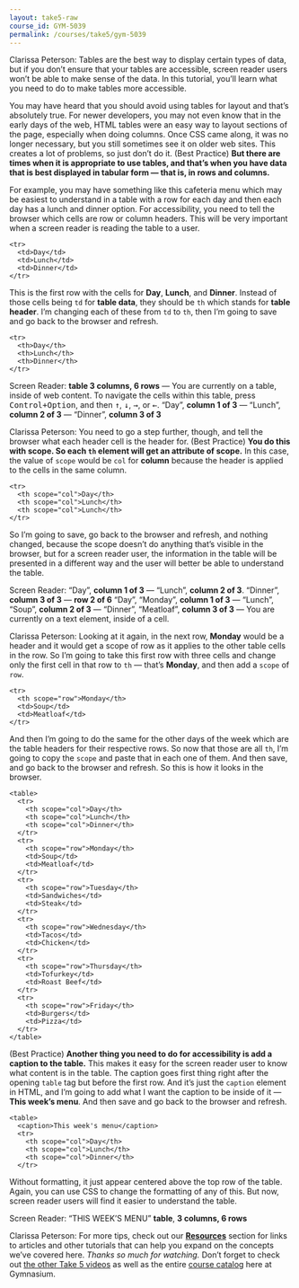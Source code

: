 ```yaml
---
layout: take5-raw
course_id: GYM-5039
permalink: /courses/take5/gym-5039
---
```


Clarissa Peterson: Tables are the best way to display certain types of data, but if you don’t ensure that your tables are accessible, screen reader users won’t be able to make sense of the data. In this tutorial, you’ll learn what you need to do to make tables more accessible.

You may have heard that you should avoid using tables for layout and that’s absolutely true. For newer developers, you may not even know that in the early days of the web, HTML tables were an easy way to layout sections of the page, especially when doing columns. Once CSS came along, it was no longer necessary, but you still sometimes see it on older web sites. This creates a lot of problems, so just don’t do it. (Best Practice) **But there are times when it is appropriate to use tables, and that’s when you have data that is best displayed in tabular form — that is, in rows and columns.**

For example, you may have something like this cafeteria menu which may be easiest to understand in a table with a row for each day and then each day has a lunch and dinner option. For accessibility, you need to tell the browser which cells are row or column headers. This will be very important when a screen reader is reading the table to a user.

```markup
<tr>
  <td>Day</td>
  <td>Lunch</td>
  <td>Dinner</td>
</tr>
```

This is the first row with the cells for **Day**, **Lunch**, and **Dinner**. Instead of those cells being `td` for **table data**, they should be `th` which stands for **table header**. I’m changing each of these from `td` to `th`, then I’m going to save and go back to the browser and refresh.

```markup
<tr>
  <th>Day</th>
  <th>Lunch</th>
  <th>Dinner</th>
</tr>
```

Screen Reader: **table 3 columns, 6 rows** — You are currently on a table, inside of web content. To navigate the cells within this table, press <kbd><kbd>Control</kbd>+<kbd>Option</kbd></kbd>, and then <kbd>↑</kbd>, <kbd>↓</kbd>, <kbd>→</kbd>, or <kbd>←</kbd>. “Day”, **column 1 of 3** — “Lunch”, **column 2 of 3** — “Dinner”, **column 3 of 3**

Clarissa Peterson: You need to go a step further, though, and tell the browser what each header cell is the header for. (Best Practice) **You do this with scope. So each `th` element will get an attribute of scope.** In this case, the value of `scope` would be `col` for **column** because the header is applied to the cells in the same column.

```markup
<tr>
  <th scope="col">Day</th>
  <th scope="col">Lunch</th>
  <th scope="col">Lunch</th>
</tr>
```

So I’m going to save, go back to the browser and refresh, and nothing changed, because the scope doesn’t do anything that’s visible in the browser, but for a screen reader user, the information in the table will be presented in a different way and the user will better be able to understand the table.

Screen Reader: “Day”, **column 1 of 3** — “Lunch”, **column 2 of 3**. “Dinner”, **column 3 of 3** — **row 2 of 6** “Day”, “Monday”, **column 1 of 3** — “Lunch”, “Soup”, **column 2 of 3** — “Dinner”, “Meatloaf”, **column 3 of 3** — You are currently on a text element, inside of a cell.

Clarissa Peterson: Looking at it again, in the next row, **Monday** would be a header and it would get a scope of row as it applies to the other table cells in the row. So I’m going to take this first row with three cells and change only the first cell in that row to `th` — that’s **Monday**, and then add a `scope` of `row`.

```markup
<tr>
  <th scope="row">Monday</th>
  <td>Soup</td>
  <td>Meatloaf</td>
</tr>
```

And then I’m going to do the same for the other days of the week which are the table headers for their respective rows. So now that those are all `th`, I’m going to copy the `scope` and paste that in each one of them. And then save, and go back to the browser and refresh. So this is how it looks in the browser.

```markup
<table>
  <tr>
    <th scope="col">Day</th>
    <th scope="col">Lunch</th>
    <th scope="col">Dinner</th>
  </tr>
  <tr>
    <th scope="row">Monday</th>
    <td>Soup</td>
    <td>Meatloaf</td>
  </tr>
  <tr>
    <th scope="row">Tuesday</th>
    <td>Sandwiches</td>
    <td>Steak</td>
  </tr>
  <tr>
    <th scope="row">Wednesday</th>
    <td>Tacos</td>
    <td>Chicken</td>
  </tr>
  <tr>
    <th scope="row">Thursday</th>
    <td>Tofurkey</td>
    <td>Roast Beef</td>
  </tr>
  <tr>
    <th scope="row">Friday</th>
    <td>Burgers</td>
    <td>Pizza</td>
  </tr>
</table>
```

(Best Practice) **Another thing you need to do for accessibility is add a caption to the table.** This makes it easy for the screen reader user to know what content is in the table. The caption goes first thing right after the opening `table` tag but before the first row. And it’s just the `caption` element in HTML, and I’m going to add what I want the caption to be inside of it — **This week’s menu**. And then save and go back to the browser and refresh.

```markup
<table>
  <caption>This week's menu</caption>
  <tr>
    <th scope="col">Day</th>
    <th scope="col">Lunch</th>
    <th scope="col">Dinner</th>
  </tr>
```

Without formatting, it just appear centered above the top row of the table. Again, you can use CSS to change the formatting of any of this. But now, screen reader users will find it easier to understand the table.

Screen Reader: “THIS WEEK’S MENU” **table**, **3 columns, 6 rows**

Clarissa Peterson: For more tips, check out our [**Resources**](#tutorial-resources) section for links to articles and other tutorials that can help you expand on the concepts we’ve covered here. *Thanks so much for watching.* Don’t forget to check out [the other Take 5 videos][1] as well as the entire [course catalog][2] here at Gymnasium.

[1]: https://thegymnasium.com/courses/take5
[2]: https://thegymnasium.com/courses
